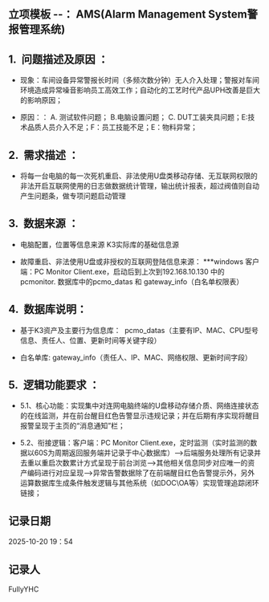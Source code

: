 ## 立项模板 --： AMS(Alarm Management System警报管理系统)

## 1.  问题描述及原因 ：

- 现象：车间设备异常警报长时间（多频次数分钟）无人介入处理；警报对车间环境造成异常噪音影响员工高效工作；自动化的工艺时代产品UPH改善是巨大的影响原因；

- 原因：： A. 测试软件问题； B.电脑设置问题； C. DUT工装夹具问题；E:技术品质人员介入不足；F：员工技能不足；E：物料异常；
## 2.  需求描述 ：

 - 将每一台电脑的每一次死机重启、非法使用U盘类移动存储、无互联网权限的非法开启互联网使用的日志做数据统计管理，输出统计报表，超过阀值则自动产生问题条，做专项问题启动管理

## 3.  数据来源 ：

- 电脑配置，位置等信息来源 K3实际库的基础信息源

- 故障重启、非法使用U盘或非授权的互联网登陆信息来源： ***windows 客户端：PC Monitor Client.exe，启动后到上次到192.168.10.130 中的 pcmonitor. 数据库中的pcmo_datas 和 gateway_info（白名单权限表）

## 4.  数据库说明：

- 基于K3资产及主要行为信息库：  pcmo_datas（主要有IP、MAC、CPU型号信息、责任人、位置、更新时间等关键字段）

- 白名单库:  gateway_info（责任人、IP、MAC、网络权限、更新时间字段）

## 5.  逻辑功能要求 ：
- 5.1、核心功能：实现集中对连网电脑终端的U盘移动存储介质、网络连接状态的在线监测，并在前台醒目红色告警显示违规记录；并在后期有序实现将醒目报警呈现于主页的“消息通知”栏；

- 5.2、衔接逻辑：客户端：PC Monitor Client.exe，定时监测（实时监测的数据以60S为周期返回服务端并记录于中心数据库）-->后端服务处理所有记录并去重以重启次数累计方式呈现于前台浏览-->其他相关信息同步对应唯一的资产编码进行对应呈现-->异常告警数据除了在前端醒目红色告警提示外，另外运算数据库生成条件触发逻辑与其他系统（如DOC\OA等）实现管理追踪闭环链接；
##  
## 记录日期
   2025-10-20 19：54

   ## 记录人
  FullyYHC

